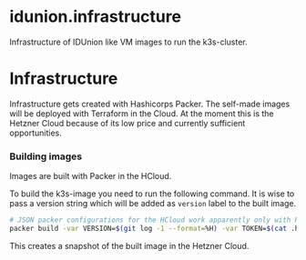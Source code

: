 # idunion.infrastructure

Infrastructure of IDUnion like VM images to run the k3s-cluster.

# Infrastructure

Infrastructure gets created with Hashicorps Packer. The self-made images will be deployed with Terraform in the Cloud. At the moment this is the Hetzner Cloud because of its low price and currently sufficient opportunities.

### Building images

Images are built with Packer in the HCloud.

To build the k3s-image you need to run the following command. It is wise to pass a version string which will be added as `version` label to the built image.

```bash
# JSON packer configurations for the HCloud work apparently only with Packer <=v1.4.5
packer build -var VERSION=$(git log -1 --format=%H) -var TOKEN=$(cat .hcloud.token) -var PROJECT="idunion" packer/k3s/
```

This creates a snapshot of the built image in the Hetzner Cloud.
